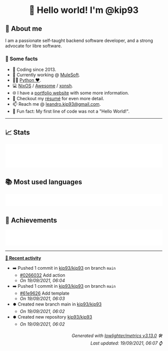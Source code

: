 <h1 align="center">👋 Hello world! I'm @kip93</h1>

## 👤 About me

I am a passionate self-taught backend software developer, and a strong advocate for libre software.

### 💬 Some facts

* 📅 Coding since 2013.
* 💼 Currently working @ [MuleSoft](https://github.com/mulesoft/).
* 👨‍💻 [Python ❤️](https://github.com/search?q=user%3Akip93&l=python).
* 💻 [NixOS](https://github.com/NixOS/) / [Awesome](https://github.com/awesomeWM/) / [xonsh](https://github.com/xonsh/).
* 🌐 I have a [portfolio website](https://kip93.net/) with some more information.
* 📝 Checkout my [résumé](https://kip93.net/resume/) for even more detail.
* 📫 Reach me @ [leandro.kip93@gmail.com](mailto:leandro.kip93@gmail.com).
* 🎲 Fun fact: My first line of code was not a "Hello World!".

----------------------------------------------------------------------------------------------------------------------------------------------------------------

## 📈 Stats

![](./stats.svg)

## 📚 Most used languages

![](./languages.svg)

## 🏅 Achievements

![](./achievements.svg)

----------------------------------------------------------------------------------------------------------------------------------------------------------------

**[📰 Recent activity](https://github.com/kip93)**
* ➡️ Pushed 1 commit in [kip93/kip93](https://github.com/kip93/kip93) on branch `main`
  * [#0266032](https://github.com/kip93/kip93/commit/0266032) Add action
  * *On 19/09/2021, 06:04*
* ➡️ Pushed 1 commit in [kip93/kip93](https://github.com/kip93/kip93) on branch `main`
  * [#61e9626](https://github.com/kip93/kip93/commit/61e9626) Add template
  * *On 19/09/2021, 06:03*
* ⏺️ Created new branch main in [kip93/kip93](https://github.com/kip93/kip93)
  * *On 19/09/2021, 06:02*
* ⏺️ Created new repository  [kip93/kip93](https://github.com/kip93/kip93)
  * *On 19/09/2021, 06:02*



<h6 align="right"><em>
    Generated with <a href="https://github.com/lowlighter/metrics/tree/latest/">lowlighter/metrics v3.13.0</a> 🛠️<br>
    Last updated: 19/09/2021, 06:07 ⌚
</em></h6>
